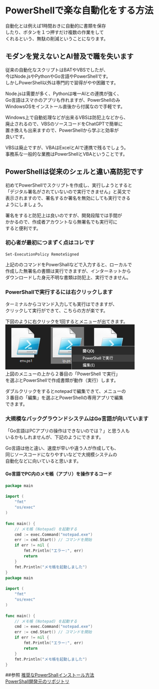 # PowerShellで楽な自動化をする方法
自動化とは例えば1時間おきに自動的に書類を保存  
したり、ボタンを１つ押すだけ複数の作業をして  
くれるという、無駄の削減ということになります。  

## モダンを覚えないとAI普及で職を失います
従来の自動化なスクリプトはBATやVBSでしたが、  
今はNode.jsやPythonやGo言語やPowerShellです。  
しかしPowerShell以外は専門的で習得がやや困難です。

Node.jsは需要が多く、Pythonは唯一AIとの連携が強く、  
Go言語はスマホのアプリも作れますが、PowerShellのみ  
WindowsOSをインストール直後から付属なので手軽です。

Windows上で自動処理などが出来るVBSは防犯上などから、  
廃止されるので、VBSのソースコードをChatGPTで簡単に  
置き換えも出来ますので、PowerShellから学ぶと効率が  
良いです。

VBSは廃止ですが、VBAはExcelとAIで連携で残るでしょう。  
事務系な一般的な業務はPowerShellとVBAということです。

## PowerShellは従来のシェルと違い高防犯です
初めてPowerShellでスクリプトを作成し、実行しようとすると  
「デジタル署名がされていないので実行できません」と英文で  
表示されますので、署名するか署名を無効にしても実行できる  
ようにしましょう。

署名をすると防犯上は良いのですが、開発段階では手間が  
かかるので、作成者アカウントなら無署名でも実行可に  
すると便利です。

### 初心者が最初につまずく点はコレです
```
Set-ExecutionPolicy RemoteSigned
```
上記ののコマンドをPowerShallなどで入力すると、ローカルで  
作成した無署名の書類は実行できますが、インターネットから  
ダウンロードした身元不明な書類は防犯上、実行できません。

### PowerShallで実行するには右クリックします
ターミナルからコマンド入力しても実行はできますが、  
クリックして実行ができて、こちらの方が楽です。  

下図のように右クリックを1回するとメニューが出てきます。  
![PowerShallで実行する](./image/PowerShellExe.jpg)  
上図のメニューの上から２番目の「PowerShell で実行」  
を選ぶとPowerShellで作成書類が動作（実行）します。  

ダブルクリックをするとnotepadで編集できて、メニューの  
３番目の「編集」を選ぶとPowerShellの専用アプリで編集  
できます。

### 大規模なバックグラウンドシステムはGo言語が向いています
「Go言語はPCアプリの操作はできないのでは？」と思う人も  
いるかもしれませんが、下記のようにできます。  

Go言語は他と違い、速度が早いや違う人が作成しても、  
同じソースコードになりやすいなどで大規模システムの  
自動化などに向いていると思います。  

#### Go言語でPC内のメモ帳（アプリ）を操作するコード
```go
package main

import (
    "fmt"
    "os/exec"
)

func main() {
    // メモ帳 (Notepad) を起動する
    cmd := exec.Command("notepad.exe")
    err := cmd.Start() // コマンドを開始
    if err != nil {
        fmt.Println("エラー:", err)
        return
    }
    fmt.Println("メモ帳を起動しました")
}
package main

import (
    "fmt"
    "os/exec"
)

func main() {
    // メモ帳 (Notepad) を起動する
    cmd := exec.Command("notepad.exe")
    err := cmd.Start() // コマンドを開始
    if err != nil {
        fmt.Println("エラー:", err)
        return
    }
    fmt.Println("メモ帳を起動しました")
}
```

##参照
[推奨なPowerShallインストール方法](https://learn.microsoft.com/ja-jp/powershell/scripting/install/installing-powershell-on-windows?view=powershell-7.4#install-powershell-using-winget-recommended)  
[PowerShall開発元のリポジトリ](https://github.com/PowerShell/PowerShell) 

